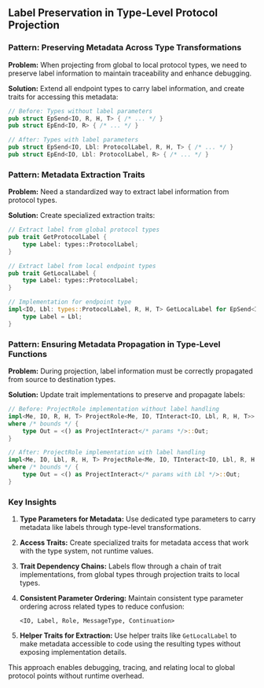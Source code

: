 ## Label Preservation in Type-Level Protocol Projection

### Pattern: Preserving Metadata Across Type Transformations

**Problem:** When projecting from global to local protocol types, we need to preserve label information to maintain traceability and enhance debugging.

**Solution:** Extend all endpoint types to carry label information, and create traits for accessing this metadata:

```rust
// Before: Types without label parameters
pub struct EpSend<IO, R, H, T> { /* ... */ }
pub struct EpEnd<IO, R> { /* ... */ }

// After: Types with label parameters
pub struct EpSend<IO, Lbl: ProtocolLabel, R, H, T> { /* ... */ }
pub struct EpEnd<IO, Lbl: ProtocolLabel, R> { /* ... */ }
```

### Pattern: Metadata Extraction Traits

**Problem:** Need a standardized way to extract label information from protocol types.

**Solution:** Create specialized extraction traits:

```rust
// Extract label from global protocol types
pub trait GetProtocolLabel {
    type Label: types::ProtocolLabel;
}

// Extract label from local endpoint types
pub trait GetLocalLabel {
    type Label: types::ProtocolLabel;
}

// Implementation for endpoint type
impl<IO, Lbl: types::ProtocolLabel, R, H, T> GetLocalLabel for EpSend<IO, Lbl, R, H, T> {
    type Label = Lbl;
}
```

### Pattern: Ensuring Metadata Propagation in Type-Level Functions

**Problem:** During projection, label information must be correctly propagated from source to destination types.

**Solution:** Update trait implementations to preserve and propagate labels:

```rust
// Before: ProjectRole implementation without label handling
impl<Me, IO, R, H, T> ProjectRole<Me, IO, TInteract<IO, Lbl, R, H, T>> for ()
where /* bounds */ {
    type Out = <() as ProjectInteract</* params */>::Out;
}

// After: ProjectRole implementation with label handling
impl<Me, IO, Lbl, R, H, T> ProjectRole<Me, IO, TInteract<IO, Lbl, R, H, T>> for ()
where /* bounds */ {
    type Out = <() as ProjectInteract</* params with Lbl */>::Out;
}
```

### Key Insights

1. **Type Parameters for Metadata:** Use dedicated type parameters to carry metadata like labels through type-level transformations.

2. **Access Traits:** Create specialized traits for metadata access that work with the type system, not runtime values.

3. **Trait Dependency Chains:** Labels flow through a chain of trait implementations, from global types through projection traits to local types.

4. **Consistent Parameter Ordering:** Maintain consistent type parameter ordering across related types to reduce confusion:
   ```
   <IO, Label, Role, MessageType, Continuation>
   ```

5. **Helper Traits for Extraction:** Use helper traits like `GetLocalLabel` to make metadata accessible to code using the resulting types without exposing implementation details.

This approach enables debugging, tracing, and relating local to global protocol points without runtime overhead.
